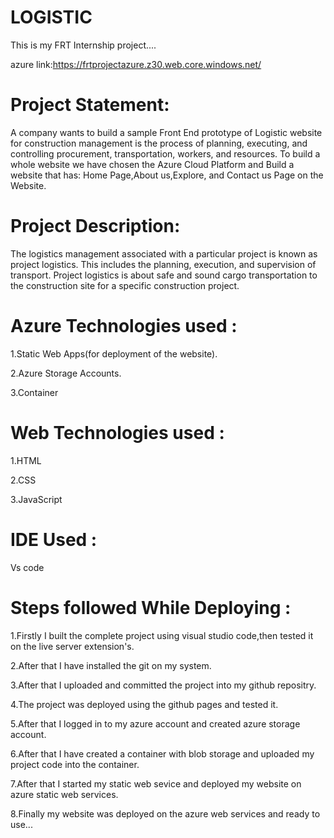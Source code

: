 
# LOGISTIC

This is my FRT Internship project....

azure link:https://frtprojectazure.z30.web.core.windows.net/

# Project Statement:

A company wants to build a sample Front End prototype of Logistic website for  construction management is the process of planning, executing, and controlling procurement, transportation, workers, and resources. To build a whole website we have chosen the Azure Cloud Platform and Build a website that has: Home Page,About us,Explore, and Contact us Page on the Website.

# Project Description:

The logistics management associated with a particular project is known as project logistics. This includes the planning, execution, and supervision of transport. Project logistics is about safe and sound cargo transportation to the construction site for a specific construction project.

# Azure Technologies used :

1.Static Web Apps(for deployment of the website).

2.Azure Storage Accounts.

3.Container

# Web Technologies used :

1.HTML

2.CSS

3.JavaScript

# IDE Used :

Vs code

# Steps followed While Deploying :

1.Firstly I built the complete project using visual studio code,then tested it on the live server extension's.

2.After that I have installed the git on my system.

3.After that I uploaded and committed the project into my github repositry.

4.The project was deployed using the github pages and tested it.

5.After that I logged in to my azure account and created azure storage account.

6.After that I have created a container with blob storage and uploaded my project code into the container.

7.After that I started my static web sevice and deployed my website on azure static web services.

8.Finally my website was deployed on the azure web services and ready to use...
